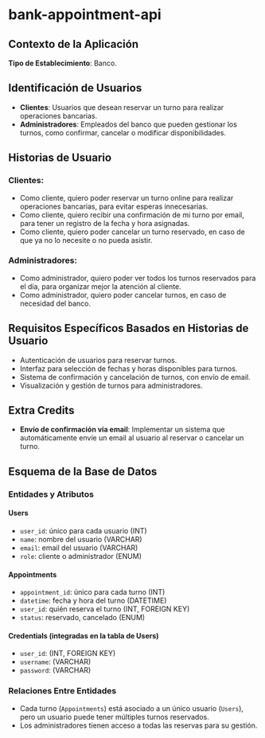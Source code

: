 # bank-appointment-api

## Contexto de la Aplicación

**Tipo de Establecimiento**: Banco.

## Identificación de Usuarios

- **Clientes**: Usuarios que desean reservar un turno para realizar operaciones bancarias.
- **Administradores**: Empleados del banco que pueden gestionar los turnos, como confirmar, cancelar o modificar disponibilidades.

## Historias de Usuario

### Clientes:

- Como cliente, quiero poder reservar un turno online para realizar operaciones bancarias, para evitar esperas innecesarias.
- Como cliente, quiero recibir una confirmación de mi turno por email, para tener un registro de la fecha y hora asignadas.
- Como cliente, quiero poder cancelar un turno reservado, en caso de que ya no lo necesite o no pueda asistir.

### Administradores:

- Como administrador, quiero poder ver todos los turnos reservados para el día, para organizar mejor la atención al cliente.
- Como administrador, quiero poder cancelar turnos, en caso de necesidad del banco.

## Requisitos Específicos Basados en Historias de Usuario

- Autenticación de usuarios para reservar turnos.
- Interfaz para selección de fechas y horas disponibles para turnos.
- Sistema de confirmación y cancelación de turnos, con envío de email.
- Visualización y gestión de turnos para administradores.

## Extra Credits

- **Envío de confirmación vía email**: Implementar un sistema que automáticamente envíe un email al usuario al reservar o cancelar un turno.

## Esquema de la Base de Datos

### Entidades y Atributos

#### Users

- `user_id`: único para cada usuario (INT)
- `name`: nombre del usuario (VARCHAR)
- `email`: email del usuario (VARCHAR)
- `role`: cliente o administrador (ENUM)

#### Appointments

- `appointment_id`: único para cada turno (INT)
- `datetime`: fecha y hora del turno (DATETIME)
- `user_id`: quién reserva el turno (INT, FOREIGN KEY)
- `status`: reservado, cancelado (ENUM)

#### Credentials (integradas en la tabla de Users)

- `user_id`: (INT, FOREIGN KEY)
- `username`: (VARCHAR)
- `password`: (VARCHAR)

### Relaciones Entre Entidades

- Cada turno (`Appointments`) está asociado a un único usuario (`Users`), pero un usuario puede tener múltiples turnos reservados.
- Los administradores tienen acceso a todas las reservas para su gestión.
